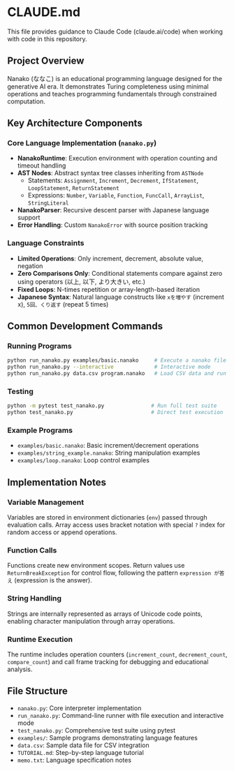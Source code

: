 # CLAUDE.md

This file provides guidance to Claude Code (claude.ai/code) when working with code in this repository.

## Project Overview

Nanako (ななこ) is an educational programming language designed for the generative AI era. It demonstrates Turing completeness using minimal operations and teaches programming fundamentals through constrained computation.

## Key Architecture Components

### Core Language Implementation (`nanako.py`)
- **NanakoRuntime**: Execution environment with operation counting and timeout handling
- **AST Nodes**: Abstract syntax tree classes inheriting from `ASTNode`
  - Statements: `Assignment`, `Increment`, `Decrement`, `IfStatement`, `LoopStatement`, `ReturnStatement`
  - Expressions: `Number`, `Variable`, `Function`, `FuncCall`, `ArrayList`, `StringLiteral`
- **NanakoParser**: Recursive descent parser with Japanese language support
- **Error Handling**: Custom `NanakoError` with source position tracking

### Language Constraints
- **Limited Operations**: Only increment, decrement, absolute value, negation
- **Zero Comparisons Only**: Conditional statements compare against zero using operators (以上, 以下, より大きい, etc.)
- **Fixed Loops**: N-times repetition or array-length-based iteration
- **Japanese Syntax**: Natural language constructs like `xを増やす` (increment x), `5回、くり返す` (repeat 5 times)

## Common Development Commands

### Running Programs
```bash
python run_nanako.py examples/basic.nanako     # Execute a nanako file
python run_nanako.py --interactive             # Interactive mode
python run_nanako.py data.csv program.nanako   # Load CSV data and run program
```

### Testing
```bash
python -m pytest test_nanako.py               # Run full test suite
python test_nanako.py                         # Direct test execution
```

### Example Programs
- `examples/basic.nanako`: Basic increment/decrement operations
- `examples/string_example.nanako`: String manipulation examples
- `examples/loop.nanako`: Loop control examples

## Implementation Notes

### Variable Management
Variables are stored in environment dictionaries (`env`) passed through evaluation calls. Array access uses bracket notation with special `?` index for random access or append operations.

### Function Calls
Functions create new environment scopes. Return values use `ReturnBreakException` for control flow, following the pattern `expression が答え` (expression is the answer).

### String Handling
Strings are internally represented as arrays of Unicode code points, enabling character manipulation through array operations.

### Runtime Execution
The runtime includes operation counters (`increment_count`, `decrement_count`, `compare_count`) and call frame tracking for debugging and educational analysis.

## File Structure
- `nanako.py`: Core interpreter implementation
- `run_nanako.py`: Command-line runner with file execution and interactive mode
- `test_nanako.py`: Comprehensive test suite using pytest
- `examples/`: Sample programs demonstrating language features
- `data.csv`: Sample data file for CSV integration
- `TUTORIAL.md`: Step-by-step language tutorial
- `memo.txt`: Language specification notes